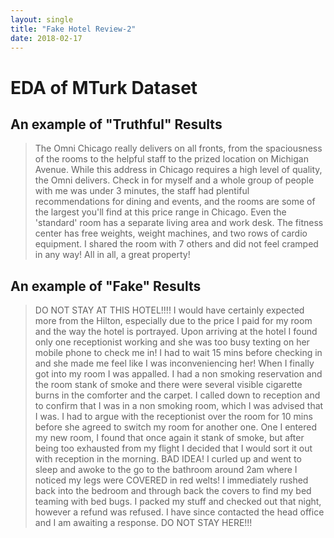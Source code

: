 ```yaml
---
layout: single
title: "Fake Hotel Review-2"
date: 2018-02-17
---
```

# EDA of MTurk Dataset

## An example of "Truthful" Results
> The Omni Chicago really delivers on all fronts, from the spaciousness of the rooms to the helpful staff to the prized location on Michigan Avenue. While this address in Chicago requires a high level of quality, the Omni delivers. Check in for myself and a whole group of people with me was under 3 minutes, the staff had plentiful recommendations for dining and events, and the rooms are some of the largest you'll find at this price range in Chicago. Even the 'standard' room has a separate living area and work desk. The fitness center has free weights, weight machines, and two rows of cardio equipment. I shared the room with 7 others and did not feel cramped in any way! All in all, a great property!

## An example of "Fake" Results
> DO NOT STAY AT THIS HOTEL!!!! I would have certainly expected more from the Hilton, especially due to the price I paid for my room and the way the hotel is portrayed. Upon arriving at the hotel I found only one receptionist working and she was too busy texting on her mobile phone to check me in! I had to wait 15 mins before checking in and she made me feel like I was inconveniencing her! When I finally got into my room I was appalled. I had a non smoking reservation and the room stank of smoke and there were several visible cigarette burns in the comforter and the carpet. I called down to reception and to confirm that I was in a non smoking room, which I was advised that I was. I had to argue with the receptionist over the room for 10 mins before she agreed to switch my room for another one. One I entered my new room, I found that once again it stank of smoke, but after being too exhausted from my flight I decided that I would sort it out with reception in the morning. BAD IDEA! I curled up and went to sleep and awoke to the go to the bathroom around 2am where I noticed my legs were COVERED in red welts! I immediately rushed back into the bedroom and through back the covers to find my bed teaming with bed bugs. I packed my stuff and checked out that night, however a refund was refused. I have since contacted the head office and I am awaiting a response. DO NOT STAY HERE!!!